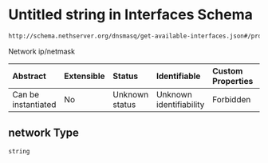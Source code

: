 # Untitled string in Interfaces Schema

```txt
http://schema.nethserver.org/dnsmasq/get-available-interfaces.json#/properties/data/items/properties/network
```

Network ip/netmask

| Abstract            | Extensible | Status         | Identifiable            | Custom Properties | Additional Properties | Access Restrictions | Defined In                                                                                      |
| :------------------ | :--------- | :------------- | :---------------------- | :---------------- | :-------------------- | :------------------ | :---------------------------------------------------------------------------------------------- |
| Can be instantiated | No         | Unknown status | Unknown identifiability | Forbidden         | Allowed               | none                | [get-available-interfaces.json\*](dnsmasq/get-available-interfaces.json "open original schema") |

## network Type

`string`
